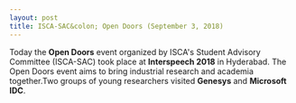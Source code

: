 ```yaml
---
layout: post
title: ISCA-SAC&colon; Open Doors (September 3, 2018)
---
```


Today the <strong>Open Doors</strong> event organized by ISCA's Student Advisory Committee (ISCA-SAC) took place at <strong>Interspeech 2018</strong> in Hyderabad. The Open Doors event aims to bring industrial research and academia together.Two groups of young researchers visited <strong>Genesys</strong> and <strong>Microsoft IDC</strong>.
